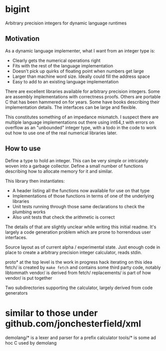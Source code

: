 # bigint
Arbitrary precision integers for dynamic language runtimes

## Motivation
As a dynamic language implementer, what I want from an integer type is:
- Clearly gets the numerical operations right
- Fits with the rest of the language implementation
- Doesn't pick up quirks of floating point when numbers get large
- Larger than machine word size. Ideally could fill the address space
- Easy to add to an existing language implementation

There are excellent libraries available for arbitrary precision integers. Some are assembly implementations with correctness proofs. Others are portable C that has been hammered on for years. Some have books describing their implementation details. The interfaces can be large and flexible.

This constitutes something of an impedance mismatch. I suspect there are multiple language implementations out there using int64_t with errors on overflow as an "unbounded" integer type, with a todo in the code to work out how to use one of the real numerical libraries later.


## How to use
Define a type to hold an integer. This can be very simple or intricately woven into a garbage collector. Define a small number of functions describing how to allocate memory for it and similar.

This library then instantiates:
- A header listing all the functions now available for use on that type
- Implementations of those functions in terms of one of the underlying libraries
- Unit tests running through those same declarations to check the plumbing works
- Also unit tests that check the arithmetic is correct

The details of that are slightly unclear while writing this initial readme. It's largely a code generation problem which are prone to horrendous user interfaces.

Source layout as of current alpha / experimental state.
Just enough code in place to create a arbitrary precision integer calculator, reads stdin.

proto* at the top level is the work in progress hack iterating on this idea
fetch/ is created by `make fetch` and contains some third party code, notably libtommath
vendor/ is derived from fetch/
replacements/ is part of how vendor/ is put together

Two subdirectories supporting the calculator, largely derived from code generators
# similar to those under github.com/jonchesterfield/xml
demolang/* is a lexer and parser for a prefix calculator
tools/* is some ad hoc C used by demolang
